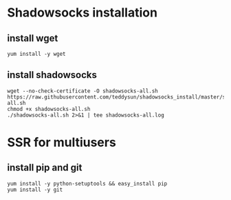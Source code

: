 # Shadowsocks installation
##  install wget
    yum install -y wget
## install shadowsocks
    wget --no-check-certificate -O shadowsocks-all.sh https://raw.githubusercontent.com/teddysun/shadowsocks_install/master/shadowsocks-all.sh
    chmod +x shadowsocks-all.sh
    ./shadowsocks-all.sh 2>&1 | tee shadowsocks-all.log
# SSR for multiusers
## install pip and git 
    yum install -y python-setuptools && easy_install pip
    yum install -y git
## 
